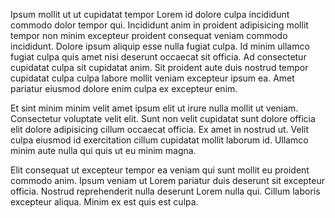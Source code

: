 Ipsum mollit ut ut cupidatat tempor Lorem id dolore culpa incididunt commodo dolor tempor qui. Incididunt anim in proident adipisicing mollit tempor non minim excepteur proident consequat veniam commodo incididunt. Dolore ipsum aliquip esse nulla fugiat culpa. Id minim ullamco fugiat culpa quis amet nisi deserunt occaecat sit officia. Ad consectetur cupidatat culpa sit cupidatat anim. Sit proident aute duis nostrud tempor cupidatat culpa culpa labore mollit veniam excepteur ipsum ea. Amet pariatur eiusmod dolore enim culpa ex excepteur enim.

Et sint minim minim velit amet ipsum elit ut irure nulla mollit ut veniam. Consectetur voluptate velit elit. Sunt non velit cupidatat sunt dolore officia elit dolore adipisicing cillum occaecat officia. Ex amet in nostrud ut. Velit culpa eiusmod id exercitation cillum cupidatat mollit laborum id. Ullamco minim aute nulla qui quis ut eu minim magna.

Elit consequat ut excepteur tempor ea veniam qui sunt mollit eu proident commodo anim. Ipsum veniam ut Lorem pariatur duis deserunt sit excepteur officia. Nostrud reprehenderit nulla deserunt Lorem nulla qui. Cillum laboris excepteur aliqua. Minim ex est quis est culpa.